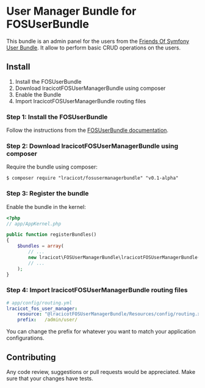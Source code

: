 # User Manager Bundle for FOSUserBundle

This bundle is an admin panel for the users from the [Friends Of Symfony User Bundle](https://github.com/FriendsOfSymfony/FOSUserBundle). It allow to perform basic CRUD operations on the users.

## Install

1. Install the FOSUserBundle
2. Download lracicotFOSUserManagerBundle using composer
3. Enable the Bundle
4. Import lracicotFOSUserManagerBundle routing files

### Step 1: Install the FOSUserBundle

Follow the instructions from the [FOSUserBundle documentation](https://symfony.com/doc/master/bundles/FOSUserBundle/index.html).

### Step 2: Download lracicotFOSUserManagerBundle using composer

Require the bundle using composer:

```shell
$ composer require "lracicot/fosusermanagerbundle" "v0.1-alpha"
```

### Step 3: Register the bundle

Enable the bundle in the kernel:


```php
<?php
// app/AppKernel.php

public function registerBundles()
{
    $bundles = array(
        // ...
        new lracicot\FOSUserManagerBundle\lracicotFOSUserManagerBundle(),
        // ...
    );
}
```

### Step 4: Import lracicotFOSUserManagerBundle routing files

```yaml
# app/config/routing.yml
lracicot_fos_user_manager:
    resource: "@lracicotFOSUserManagerBundle/Resources/config/routing.xml"
    prefix:   /admin/user/
```

You can change the prefix for whatever you want to match your application configurations.

## Contributing

Any code review, suggestions or pull requests would be appreciated. Make sure that your changes have tests.
